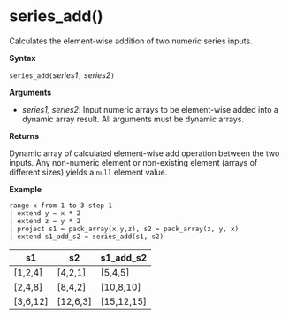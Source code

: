 # series_add()

Calculates the element-wise addition of two numeric series inputs.

**Syntax**

`series_add(`*series1*`,` *series2*`)`

**Arguments**

* *series1, series2*: Input numeric arrays to be element-wise added into a dynamic array result. All arguments must be dynamic arrays. 

**Returns**

Dynamic array of calculated element-wise add operation between the two inputs. Any non-numeric element or non-existing element (arrays of different sizes) yields a `null` element value.

**Example**

<!-- csl: https://help.kusto.windows.net:443/Samples -->
```
range x from 1 to 3 step 1
| extend y = x * 2
| extend z = y * 2
| project s1 = pack_array(x,y,z), s2 = pack_array(z, y, x)
| extend s1_add_s2 = series_add(s1, s2)
```

|s1|s2|s1_add_s2|
|---|---|---|
|[1,2,4]|[4,2,1]|[5,4,5]|
|[2,4,8]|[8,4,2]|[10,8,10]|
|[3,6,12]|[12,6,3]|[15,12,15]|
